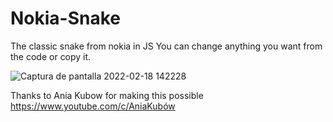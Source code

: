 # Nokia-Snake
The classic snake from nokia in JS
You can change anything you want from the code or copy it.

![Captura de pantalla 2022-02-18 142228](https://user-images.githubusercontent.com/74343847/154756064-dbe7b9af-d6b3-4012-8e89-e5c16f3c3bf6.png)

Thanks to Ania Kubow for making this possible
https://www.youtube.com/c/AniaKubów
